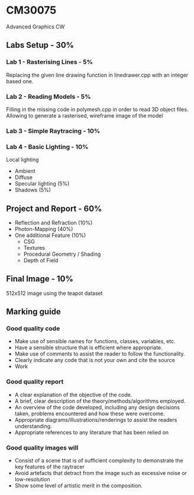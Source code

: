 # CM30075
Advanced Graphics CW

## Labs Setup - 30%
### Lab 1 - Rasterising Lines - 5%
Replacing the given line drawing function in linedrawer.cpp with an integer based one.

### Lab 2 -  Reading Models - 5%
Filling in the missing code in polymesh.cpp in order to read 3D object files. Allowing to generate a rasterised, wireframe image of the model

### Lab 3 - Simple Raytracing - 10%

### Lab 4 - Basic Lighting - 10%
Local lighting
* Ambient
* Diffuse
* Specular lighting (5%) 
* Shadows (5%)

## Project and Report - 60%
* Reflection and Refraction (10%)
* Photon-Mapping (40%)
* One additional Feature (10%)
  * CSG
  * Textures
  * Procedural Geometry / Shading
  * Depth of Field 

## Final Image - 10%
512x512 image using the teapot dataset

## Marking guide
### Good quality code
* Make use of sensible names for functions, classes, variables, etc.
* Have a sensible structure that is efficient where appropriate.
* Make use of comments to assist the reader to follow the functionality. 
* Clearly indicate any code that is not your own and cite the source
* Work
### Good quality report
* A clear explanation of the objective of the code.
* A brief, clear description of the theory/methods/algorithms employed. 
* An overview of the code developed, including any design decisions taken, problems encountered and how these were overcome. 
* Appropriate diagrams/illustrations/renderings to assist the readers understanding.
* Appropriate references to any literature that has been relied on
### Good quality images will
* Consist of a scene that is of sufficient complexity to demonstrate the key features of the raytracer
* Avoid artefacts that detract from the image such as excessive noise or low-resolution
* Show some level of artistic merit in the composition.

